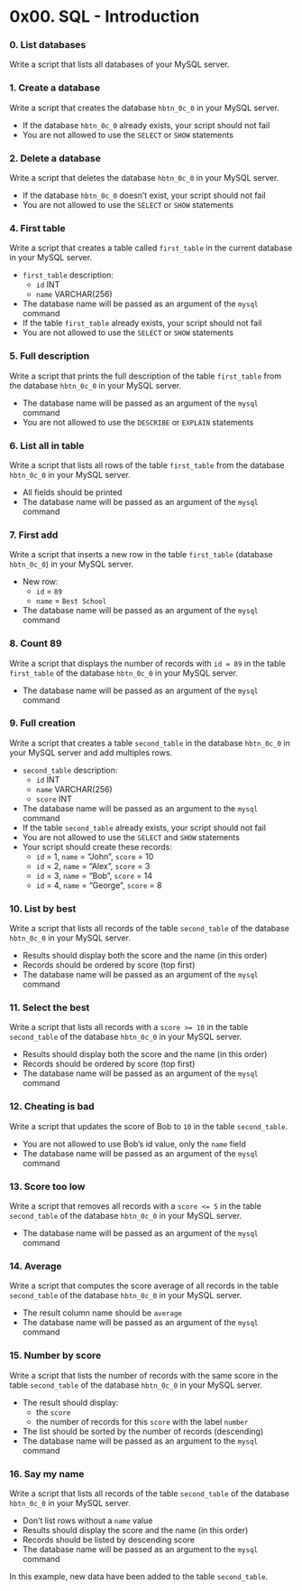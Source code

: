 # 0x00. SQL - Introduction
### 0. List databases
Write a script that lists all databases of your MySQL server.
### 1. Create a database
Write a script that creates the database  `hbtn_0c_0`  in your MySQL server.

-   If the database  `hbtn_0c_0`  already exists, your script should not fail
-   You are not allowed to use the  `SELECT`  or  `SHOW`  statements
### 2. Delete a database
Write a script that deletes the database  `hbtn_0c_0`  in your MySQL server.

-   If the database  `hbtn_0c_0`  doesn’t exist, your script should not fail
-   You are not allowed to use the  `SELECT`  or  `SHOW`  statements
### 4. First table
Write a script that creates a table called  `first_table`  in the current database in your MySQL server.

-   `first_table`  description:
    -   `id`  INT
    -   `name`  VARCHAR(256)
-   The database name will be passed as an argument of the  `mysql`  command
-   If the table  `first_table`  already exists, your script should not fail
-   You are not allowed to use the  `SELECT`  or  `SHOW`  statements
### 5. Full description
Write a script that prints the full description of the table  `first_table`  from the database  `hbtn_0c_0`  in your MySQL server.

-   The database name will be passed as an argument of the  `mysql`  command
-   You are not allowed to use the  `DESCRIBE`  or  `EXPLAIN`  statements
### 6. List all in table
Write a script that lists all rows of the table  `first_table`  from the database  `hbtn_0c_0`  in your MySQL server.

-   All fields should be printed
-   The database name will be passed as an argument of the  `mysql`  command
### 7. First add
Write a script that inserts a new row in the table  `first_table`  (database  `hbtn_0c_0`) in your MySQL server.

-   New row:
    -   `id`  =  `89`
    -   `name`  =  `Best School`
-   The database name will be passed as an argument of the  `mysql`  command
### 8. Count 89
Write a script that displays the number of records with  `id = 89`  in the table  `first_table`  of the database  `hbtn_0c_0`  in your MySQL server.

-   The database name will be passed as an argument of the  `mysql`  command
### 9. Full creation
Write a script that creates a table  `second_table`  in the database  `hbtn_0c_0`  in your MySQL server and add multiples rows.

-   `second_table`  description:
    -   `id`  INT
    -   `name`  VARCHAR(256)
    -   `score`  INT
-   The database name will be passed as an argument to the  `mysql`  command
-   If the table  `second_table`  already exists, your script should not fail
-   You are not allowed to use the  `SELECT`  and  `SHOW`  statements
-   Your script should create these records:
    -   `id`  = 1,  `name`  = “John”,  `score`  = 10
    -   `id`  = 2,  `name`  = “Alex”,  `score`  = 3
    -   `id`  = 3,  `name`  = “Bob”,  `score`  = 14
    -   `id`  = 4,  `name`  = “George”,  `score`  = 8
### 10. List by best
Write a script that lists all records of the table  `second_table`  of the database  `hbtn_0c_0`  in your MySQL server.

-   Results should display both the score and the name (in this order)
-   Records should be ordered by score (top first)
-   The database name will be passed as an argument of the  `mysql`  command
### 11. Select the best
Write a script that lists all records with a  `score >= 10`  in the table  `second_table`  of the database  `hbtn_0c_0`  in your MySQL server.

-   Results should display both the score and the name (in this order)
-   Records should be ordered by score (top first)
-   The database name will be passed as an argument of the  `mysql`  command
### 12. Cheating is bad
Write a script that updates the score of Bob to  `10`  in the table  `second_table`.

-   You are not allowed to use Bob’s id value, only the  `name`  field
-   The database name will be passed as an argument of the  `mysql`  command
### 13. Score too low
Write a script that removes all records with a  `score <= 5`  in the table  `second_table`  of the database  `hbtn_0c_0`  in your MySQL server.

-   The database name will be passed as an argument of the  `mysql`  command
### 14. Average
Write a script that computes the score average of all records in the table  `second_table`  of the database  `hbtn_0c_0`  in your MySQL server.

-   The result column name should be  `average`
-   The database name will be passed as an argument of the  `mysql`  command
### 15. Number by score
Write a script that lists the number of records with the same score in the table  `second_table`  of the database  `hbtn_0c_0`  in your MySQL server.

-   The result should display:
    -   the  `score`
    -   the number of records for this  `score`  with the label  `number`
-   The list should be sorted by the number of records (descending)
-   The database name will be passed as an argument to the  `mysql`  command
### 16. Say my name
Write a script that lists all records of the table  `second_table`  of the database  `hbtn_0c_0`  in your MySQL server.

-   Don’t list rows without a  `name`  value
-   Results should display the score and the name (in this order)
-   Records should be listed by descending score
-   The database name will be passed as an argument to the  `mysql`  command

In this example, new data have been added to the table  `second_table`.
